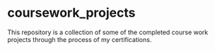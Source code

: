 # coursework_projects

This repository is a collection of some of the completed course work projects through the process of my certifications.

